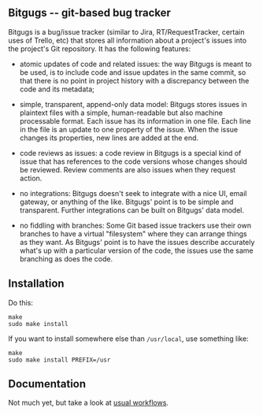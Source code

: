 Bitgugs -- git-based bug tracker
--------------------------------

Bitgugs is a bug/issue tracker (similar to Jira, RT/RequestTracker,
certain uses of Trello, etc) that stores all information about a
project's issues into the project's Git repository.  It has the
following features:

- atomic updates of code and related issues: the way Bitgugs is meant to
  be used, is to include code and issue updates in the same commit, so
  that there is no point in project history with a discrepancy between
  the code and its metadata;

- simple, transparent, append-only data model: Bitgugs stores issues in
  plaintext files with a simple, human-readable but also machine
  processable format.  Each issue has its information in one file.  Each
  line in the file is an update to one property of the issue.  When the
  issue changes its properties, new lines are added at the end.

- code reviews as issues: a code review in Bitgugs is a special kind of
  issue that has references to the code versions whose changes should be
  reviewed.  Review comments are also issues when they request action.

- no integrations: Bitgugs doesn't seek to integrate with a nice UI,
  email gateway, or anything of the like.  Bitgugs' point is to be
  simple and transparent.  Further integrations can be built on Bitgugs'
  data model.

- no fiddling with branches: Some Git based issue trackers use their own
  branches to have a virtual "filesystem" where they can arrange things
  as they want.  As Bitgugs' point is to have the issues describe
  accurately what's up with a particular version of the code, the issues
  use the same branching as does the code.

Installation
------------

Do this:
```
make
sudo make install
```

If you want to install somewhere else than `/usr/local`,  use something
like:

```
make
sudo make install PREFIX=/usr
```

Documentation
-------------

Not much yet, but take a look at [usual workflows](./docs/workflow.md).
